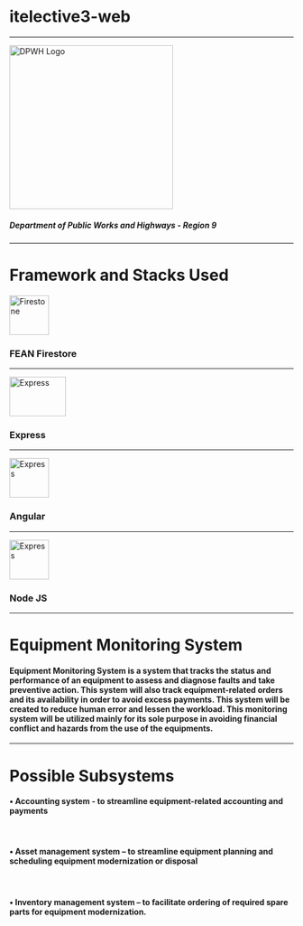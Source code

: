 # itelective3-web
***
<img width="290" height="290" alt="DPWH Logo" src="https://upload.wikimedia.org/wikipedia/commons/thumb/3/3a/Department_of_Public_Works_and_Highways_%28DPWH%29.svg/600px-Department_of_Public_Works_and_Highways_%28DPWH%29.svg.png">

##### Department of Public Works and Highways - Region 9

---
# Framework and Stacks Used

<img style="display: flex;" width="70" height="70" alt="Firestone" src="https://seeklogo.com/images/F/firestore-logo-3828671CC5-seeklogo.com.png">

### FEAN Firestore

---
<img width="100" height="70" alt="Express" src="https://images.g2crowd.com/uploads/product/image/social_landscape/social_landscape_21a537a2f60ea582bd213cab0722cb1a/express-js.png">

### Express
---

<img width="70" height="70" alt="Express" src="https://brandslogos.com/wp-content/uploads/images/large/angular-icon-logo.png">

### Angular
---

<img width="" height="70" alt="Express" src="https://cdn.freebiesupply.com/logos/thumbs/2x/nodejs-1-logo.png">

### Node JS
---
# Equipment Monitoring System
#### Equipment Monitoring System is a system that tracks the status and performance of an equipment to assess and diagnose faults and take preventive action. This system will also track equipment-related orders and its availability in order to avoid excess payments. This system will be created to reduce human error and lessen the workload. This monitoring system will be utilized mainly for its sole purpose in avoiding financial conflict and hazards from the use of the equipments. 

---
# Possible Subsystems
#### • Accounting system - to streamline equipment-related accounting and payments
<br>

#### • Asset management system – to streamline equipment planning and scheduling equipment modernization or disposal
<br>

#### • Inventory management system – to facilitate ordering of required spare parts for equipment modernization.

